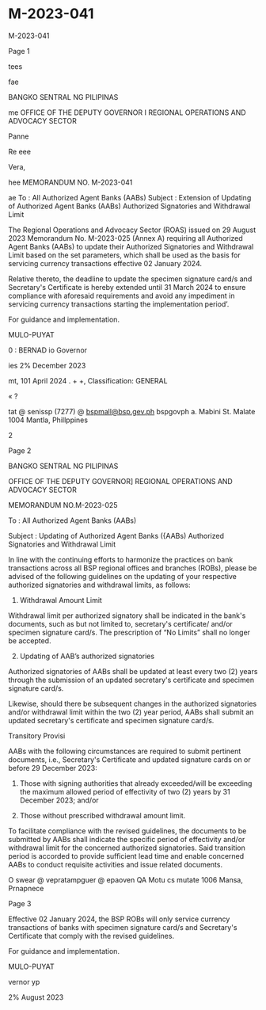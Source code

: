 # M-2023-041

M-2023-041

Page 1

tees

fae

BANGKO SENTRAL NG PILIPINAS

me OFFICE OF THE DEPUTY GOVERNOR I REGIONAL OPERATIONS AND ADVOCACY SECTOR

Panne

Re eee

Vera,

hee MEMORANDUM NO. M-2023-041

ae To : All Authorized Agent Banks (AABs) Subject : Extension of Updating of Authorized Agent Banks (AABs) Authorized Signatories and Withdrawal Limit

The Regional Operations and Advocacy Sector (ROAS) issued on 29 August 2023 Memorandum No. M-2023-025 (Annex A) requiring all Authorized Agent Banks (AABs) to update their Authorized Signatories and Withdrawal Limit based on the set parameters, which shall be used as the basis for servicing currency transactions effective 02 January 2024.

Relative thereto, the deadline to update the specimen signature card/s and Secretary's Certificate is hereby extended until 31 March 2024 to ensure compliance with aforesaid requirements and avoid any impediment in servicing currency transactions starting the implementation period’.

For guidance and implementation.

MULO-PUYAT

0 : BERNAD io Governor

ies 2% December 2023

mt, 101 April 2024 . + +, Classification: GENERAL

« ?

tat @ senissp (7277) @ bspmall@bsp.gev.ph bspgovph a. Mabini St. Malate 1004 Mantla, Phillppines

2

Page 2

BANGKO SENTRAL NG PILIPINAS

OFFICE OF THE DEPUTY GOVERNOR] REGIONAL OPERATIONS AND ADVOCACY SECTOR

MEMORANDUM NO.M-2023-025

To : All Authorized Agent Banks (AABs)

Subject : Updating of Authorized Agent Banks ({AABs) Authorized Signatories and Withdrawal Limit

In line with the continuing efforts to harmonize the practices on bank transactions across all BSP regional offices and branches (ROBs), please be advised of the following guidelines on the updating of your respective authorized signatories and withdrawal limits, as follows:

1. Withdrawal Amount Limit

Withdrawal limit per authorized signatory shall be indicated in the bank's documents, such as but not limited to, secretary's certificate/ and/or specimen signature card/s. The prescription of “No Limits” shall no longer be accepted.

2. Updating of AAB’s authorized signatories

Authorized signatories of AABs shall be updated at least every two (2) years through the submission of an updated secretary's certificate and specimen signature card/s.

Likewise, should there be subsequent changes in the authorized signatories and/or withdrawal limit within the two (2) year period, AABs shall submit an updated secretary's certificate and specimen signature card/s.

Transitory Provisi

AABs with the following circumstances are required to submit pertinent documents, i.e., Secretary's Certificate and updated signature cards on or before 29 December 2023:

1. Those with signing authorities that already exceeded/will be exceeding the maximum allowed period of effectivity of two (2) years by 31 December 2023; and/or

2. Those without prescribed withdrawal amount limit.

To facilitate compliance with the revised guidelines, the documents to be submitted by AABs shall indicate the specific period of effectivity and/or withdrawal limit for the concerned authorized signatories. Said transition period is accorded to provide sufficient lead time and enable concerned AABs to conduct requisite activities and issue related documents.

O swear @ vepratampguer @ epaoven QA Motu cs mutate 1006 Mansa, Prnapnece

Page 3

Effective 02 January 2024, the BSP ROBs will only service currency transactions of banks with specimen signature card/s and Secretary's Certificate that comply with the revised guidelines.

For guidance and implementation.

MULO-PUYAT

vernor yp

2% August 2023